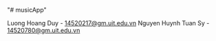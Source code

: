 "# musicApp" 

Luong Hoang Duy - 14520217@gm.uit.edu.vn
Nguyen Huynh Tuan Sy - 14520780@gm.uit.edu.vn